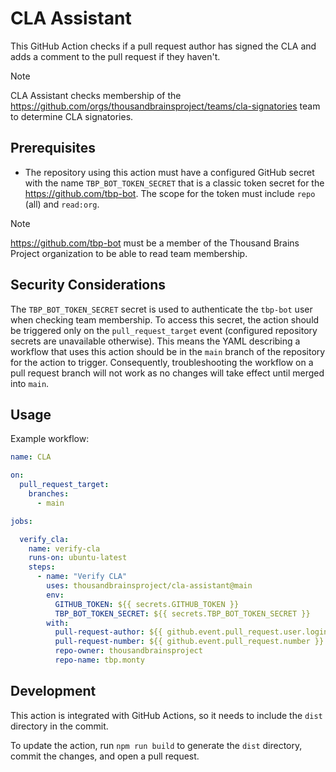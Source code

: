 # CLA Assistant

This GitHub Action checks if a pull request author has signed the CLA and adds a comment to the pull request if they haven't.

> [!NOTE]
> CLA Assistant checks membership of the https://github.com/orgs/thousandbrainsproject/teams/cla-signatories team to determine CLA signatories.

## Prerequisites

- The repository using this action must have a configured GitHub secret with the name `TBP_BOT_TOKEN_SECRET` that is a classic token secret for the https://github.com/tbp-bot. The scope for the token must include `repo` (all) and `read:org`.

> [!NOTE]
> https://github.com/tbp-bot must be a member of the Thousand Brains Project organization to be able to read team membership.

## Security Considerations

The `TBP_BOT_TOKEN_SECRET` secret is used to authenticate the `tbp-bot` user when checking team membership. To access this secret, the action should be triggered only on the `pull_request_target` event (configured repository secrets are unavailable otherwise). This means the YAML describing a workflow that uses this action should be in the `main` branch of the repository for the action to trigger. Consequently, troubleshooting the workflow on a pull request branch will not work as no changes will take effect until merged into `main`.

## Usage

Example workflow:

```yaml
name: CLA

on:
  pull_request_target:
    branches:
      - main

jobs:

  verify_cla:
    name: verify-cla
    runs-on: ubuntu-latest
    steps:
      - name: "Verify CLA"
        uses: thousandbrainsproject/cla-assistant@main
        env:
          GITHUB_TOKEN: ${{ secrets.GITHUB_TOKEN }}
          TBP_BOT_TOKEN_SECRET: ${{ secrets.TBP_BOT_TOKEN_SECRET }}
        with:
          pull-request-author: ${{ github.event.pull_request.user.login }}
          pull-request-number: ${{ github.event.pull_request.number }}
          repo-owner: thousandbrainsproject
          repo-name: tbp.monty
```

## Development

This action is integrated with GitHub Actions, so it needs to include the `dist` directory in the commit.

To update the action, run `npm run build` to generate the `dist` directory, commit the changes, and open a pull request.
